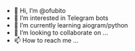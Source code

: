 - 👋 Hi, I’m @ofubito
- 👀 I’m interested in Telegram bots
- 🌱 I’m currently learning aiogram/python
- 💞️ I’m looking to collaborate on ...
- 📫 How to reach me ...

<!---
ofubito/ofubito is a ✨ special ✨ repository because its `README.md` (this file) appears on your GitHub profile.
You can click the Preview link to take a look at your changes.
--->
